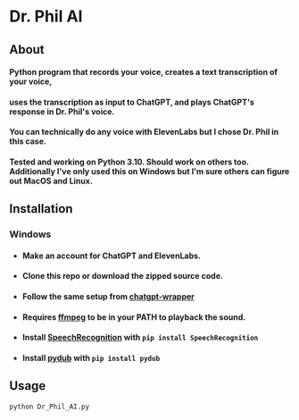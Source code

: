 # Dr. Phil AI

## About 

#### Python program that records your voice, creates a text transcription of your voice,
#### uses the transcription as input to ChatGPT, and plays ChatGPT's response in Dr. Phil's voice.
#### You can technically do any voice with ElevenLabs but I chose Dr. Phil in this case.

#### Tested and working on Python 3.10. Should work on others too. Additionally I've only used this on Windows but I'm sure others can figure out MacOS and Linux.

## Installation 
### Windows
- #### Make an account for ChatGPT and ElevenLabs.
- #### Clone this repo or download the zipped source code.
- #### Follow the same setup from [chatgpt-wrapper](https://github.com/mmabrouk/chatgpt-wrapper) 
- #### Requires [ffmpeg](https://ffmpeg.org/) to be in your PATH to playback the sound.
- #### Install [SpeechRecognition](https://pypi.org/project/SpeechRecognition/) with ``` pip install SpeechRecognition ```
- #### Install [pydub](https://github.com/jiaaro/pydub) with ``` pip install pydub ```

## Usage
``` python Dr_Phil_AI.py ```